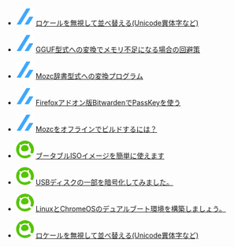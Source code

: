 <!--[START github.com/ikawaha/feedsnippet]--><!--[2025-01-28T01:11:13Z]-->
* ![](./icon/zenn.svg) [ロケールを無視して並べ替える(Unicode異体字など)](https://zenn.dev/phoepsilonix/articles/binary-sort-and-locale)
* ![](./icon/zenn.svg) [GGUF型式への変換でメモリ不足になる場合の回避策](https://zenn.dev/phoepsilonix/articles/out-of-memory)
* ![](./icon/zenn.svg) [Mozc辞書型式への変換プログラム](https://zenn.dev/phoepsilonix/articles/dict-to-mozc)
* ![](./icon/zenn.svg) [Firefoxアドオン版BitwardenでPassKeyを使う](https://zenn.dev/phoepsilonix/articles/passkey_and_bitwarden)
* ![](./icon/zenn.svg) [Mozcをオフラインでビルドするには？](https://zenn.dev/phoepsilonix/articles/mozc-offiline-build)

* ![](./icon/qiita.svg) [ブータブルISOイメージを簡単に使えます](https://qiita.com/phoepsilonix/items/df4f977af83cbb750732)
* ![](./icon/qiita.svg) [USBディスクの一部を暗号化してみました。](https://qiita.com/phoepsilonix/items/350bce4c7e1614767480)
* ![](./icon/qiita.svg) [LinuxとChromeOSのデュアルブート環境を構築しましょう。](https://qiita.com/phoepsilonix/items/06160722bde299d996fe)
* ![](./icon/qiita.svg) [ロケールを無視して並べ替える(Unicode異体字など)](https://qiita.com/phoepsilonix/items/6cc1b033d25bd949275e)
<!--[END github.com/ikawaha/feedsnippet]-->
